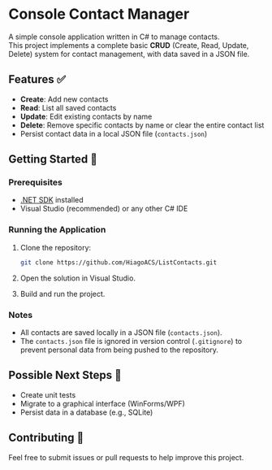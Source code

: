 ﻿
# Console Contact Manager

A simple console application written in C# to manage contacts.  
This project implements a complete basic **CRUD** (Create, Read, Update, Delete) system for contact management, with data saved in a JSON file.

## Features ✅

- **Create**: Add new contacts
- **Read**: List all saved contacts
- **Update**: Edit existing contacts by name
- **Delete**: Remove specific contacts by name or clear the entire contact list
- Persist contact data in a local JSON file (`contacts.json`)

## Getting Started 🚀

### Prerequisites

- [.NET SDK](https://dotnet.microsoft.com/download) installed
- Visual Studio (recommended) or any other C# IDE

### Running the Application

1. Clone the repository:

   ```bash
   git clone https://github.com/HiagoACS/ListContacts.git
   ```

2. Open the solution in Visual Studio.

3. Build and run the project.

### Notes

- All contacts are saved locally in a JSON file (`contacts.json`).
- The `contacts.json` file is ignored in version control (`.gitignore`) to prevent personal data from being pushed to the repository.

## Possible Next Steps 🚧

- Create unit tests
- Migrate to a graphical interface (WinForms/WPF)
- Persist data in a database (e.g., SQLite)

## Contributing 🤝

Feel free to submit issues or pull requests to help improve this project.

